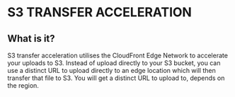 # S3 TRANSFER ACCELERATION
## What is it?

S3 transfer acceleration utilises the CloudFront Edge Network to accelerate your uploads to S3. Instead of upload directly to your S3 bucket, you can use a distinct URL to upload directly to an edge location which will then transfer that file to S3. You will get a distinct URL to upload to, depends on the region.